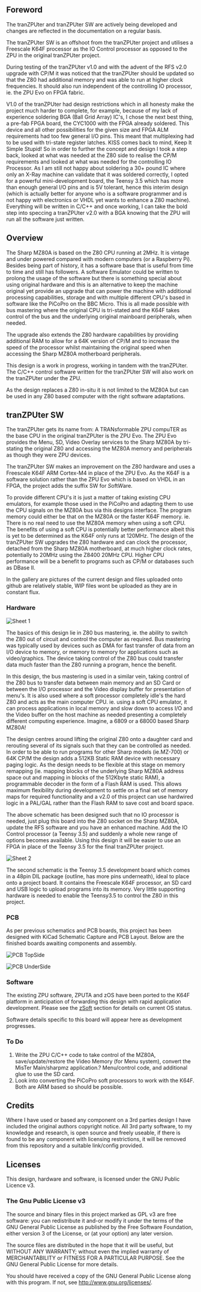 ## Foreword

The tranZPUter and tranZPUter SW are actively being developed and changes are reflected in the documentation on a regular basis.

The tranZPUter SW is an offshoot from the tranZPUter project and utilises a Freescale K64F processor as the IO Control processor as opposed to the ZPU in the original tranZPUter project.

During testing of the tranZPUter v1.0 and with the advent of the RFS v2.0 upgrade with CP/M it was noticed that the tranZPUter should be updated so that the Z80 had additional memory
and was able to run at higher clock frequencies. It should also run independent of the controlling IO processor, ie. the ZPU Evo on FPGA fabric.

V1.0 of the tranZPUter had design restrictions which in all honesty make the project much harder to complete, for example, because of my lack of experience soldering BGA (Ball Grid Array)
IC's, I chose the next best thing, a pre-fab FPGA board, the CYC1000 with the FPGA already soldered. This device and all other possibilities for the given size and FPGA ALM requirements had
too few general I/O pins. This meant that multiplexing had to be used with tri-state register latches. KISS comes back to mind, Keep It Simple Stupid! So in order to further the concept
and design I took a step back, looked at what was needed at the Z80 side to realise the CP/M requirements and looked at what was needed for the controlling IO Processor. As I am still not
happy about soldering a 30+ pound IC where only an X-Ray machine can validate that it was soldered correctly, I opted for a powerful mini-development board, the Teensy 3.5 which has more
than enough general I/O pins and is 5V tolerant, hence this interim design (which is actually better for anyone who is a software programmer and is not happy with electronics or VHDL yet 
wants to enhance a Z80 machine). Everything will be written in C/C++ and once working, I can take the bold step into speccing a tranZPUter v2.0 with a BGA knowing that the ZPU will run all
the software just written.



## Overview

The Sharp MZ80A is based on the Z80 CPU running at 2MHz. It is vintage and under powered compared with modern computers (or a Raspberry Pi). Besides being part of history, it has a software
base that is useful from time to time and still has followers. A software Emulator could be written to prolong the usage of the software but there is something special about using original
hardware and this is an alternative to keep the machine original yet provide an upgrade that can power the machine with additional processing capabilities, storage and with multiple different
CPU's based in software like the PiCoPro on the BBC Micro. This is all made possible with bus mastering where the original CPU is tri-stated and the K64F takes control of the bus and the
underlying original mainboard peripherals, when needed.

The upgrade also extends the Z80 hardware capabilities by providing additional RAM to allow for a 64K version of CP/M and to increase the speed of the processor whilst maintaining the
original speed when accessing the Sharp MZ80A motherboard peripherals.

This design is a work in progress, working in tandem with the tranZPUter. The C/C++ control software written for the tranZPUter SW will also work on the tranZPUter under the ZPU.

As the design replaces a Z80 in-situ it is not limited to the MZ80A but can be used in any Z80 based computer with the right software adaptations.



## tranZPUter SW

The tranZPUter gets its name from: A TRANsformable ZPU compuTER as the base CPU in the original tranZPUter is the ZPU Evo. The ZPU Evo provides the Menu, SD, Video Overlay services to the
Sharp MZ80A by tri-stating the original Z80 and accessing the MZ80A memory and peripherals as though they were ZPU devices.

The tranZPUter SW makes an improvement on the Z80 hardware and uses a Freescale K64F ARM Cortex-M4 in place of the ZPU Evo. As the K64F is a software solution rather than the ZPU Evo which
is based on VHDL in an FPGA, the project adds the suffix SW for *S*oft*W*are.

To provide different CPU's it is just a matter of taking existing CPU emulators, for example those used in the PiCoPro and adapting them to use the CPU signals on the MZ80A bus via this
designs interface. The program memory could either be that on the MZ80A or the faster K64F memory. ie. There is no real need to use the MZ80A memory when using a soft CPU. The benefits
of using a soft CPU is potentially better performance albeit this is yet to be determined as the K64F only runs at 120MHz. The design of the tranZPUter SW upgrades the Z80 hardware and can
clock the processor, detached from the Sharp MZ80A motherboard, at much higher clock rates, potentially to 20MHz using the Z8400 20MHz CPU. Higher CPU performance will be a benefit to
programs such as CP/M or databases such as DBase II.

In the gallery are pictures of the current design and files uploaded onto github are relatively stable, WIP files wont be uploaded as they are in constant flux.


### Hardware

![Sheet 1](../images/tranZPUterSW_v1_0-2.png)

The basics of this design lie in Z80 bus mastering, ie. the ability to switch the Z80 out of circuit and control the computer as required. Bus mastering was typically used by devices such as
DMA for fast transfer of data from an I/O device to memory, or memory to memory for applications such as video/graphics. The device taking control of the Z80 bus could transfer data much
faster than the Z80 running a program, hence the benefit.

In this design, the bus mastering is used in a similar vein, taking control of the Z80 bus to transfer data between main memory and an SD Card or between the I/O processor and the Video display
buffer for presentation of menu's. It is also used where a soft processor completely idle's the hard Z80 and acts as the main computer CPU. ie. using a soft CPU emulator, it can process
applications in local memory and slow down to access I/O and the Video buffer on the host machine as needed presenting a completely different computing experience. Imagine, a 6809 or a 68000
based Sharp MZ80A!

The design centres around lifting the original Z80 onto a daughter card and rerouting several of its signals such that they can be controlled as needed. In order to be able to run programs
for other Sharp models (ie.MZ-700) or 64K CP/M the design adds a 512KB Static RAM device with necessary paging logic. As the design needs to be flexible at this stage on memory remapping
(ie. mapping blocks of the underlying Sharp MZ80A address space out and mapping in blocks of the 512Kbyte static RAM), a programmable decoder in the form of a Flash RAM is used. This allows
maximum flexibility during development to settle on a final set of memory maps for required functionality and a v2.0 of this project can use hardwired logic in a PAL/GAL rather than the Flash RAM
to save cost and board space.

The above schematic has been designed such that no IO processor is needed, just plug this board into the Z80 socket on the Sharp MZ80A, update the RFS software and you have an enhanced machine. Add the
IO Control processor (a Teensy 3.5) and suddenly a whole new range of options becomes available. Using this design it will be easier to use an FPGA in place of the Teensy 3.5 for the final 
tranZPUter project.

![Sheet 2](../images/tranZPUterSW_v1_0-3.png)

The second schematic is the Teensy 3.5 development board which comes in a 48pin DIL package (outline, has more pins underneath), ideal to place onto a project board. It contains the Freescale K64F processor, an SD card and USB logic
to upload programs into its memory. Very little supporting hardware is needed to enable the Teensy3.5 to control the Z80 in this project.

### PCB

As per previous schematics and PCB boards, this project has been designed with KiCad Schematic Capture and PCB Layout. Below are the finished boards awaiting components and assembly.

![PCB TopSide](../images/tranZPUterSW_v1_PCB_TopSide.jpg)

![PCB UnderSide](../images/tranZPUterSW_v1_PCB_UnderSide.jpg)


### Software

The existing ZPU software, ZPUTA and zOS have been ported to the K64F platform in anticipation of forwarding this design with rapid application development. Please see the [zSoft](/zsoft/) section for details
on current OS status.

Software details specific to this board will appear here as development progresses.

### To Do
1. Write the ZPU C/C++ code to take control of the MZ80A, save/update/restore the Video Memory (for Menu system), convert the MisTer Main/sharpmz application.? Menu/control code, and additional glue to use the SD card.<br/>
2. Look into converting the PiCoPro soft processors to work with the K64F. Both are ARM based so should be possible.


## Credits

Where I have used or based any component on a 3rd parties design I have included the original authors copyright notice. All 3rd party software, to my knowledge and research, is open source and freely useable, if there is found to be any component with licensing restrictions, it will be removed from this repository and a suitable link/config provided.


## Licenses

This design, hardware and software, is licensed under the GNU Public Licence v3.

### The Gnu Public License v3
 The source and binary files in this project marked as GPL v3 are free software: you can redistribute it and-or modify it under the terms of the GNU General Public License as published by the Free Software Foundation, either version 3 of the License, or (at your option) any later version.

 The source files are distributed in the hope that it will be useful, but WITHOUT ANY WARRANTY; without even the implied warranty of MERCHANTABILITY or FITNESS FOR A PARTICULAR PURPOSE.  See the GNU General Public License for more details.

 You should have received a copy of the GNU General Public License along with this program.  If not, see http://www.gnu.org/licenses/.
